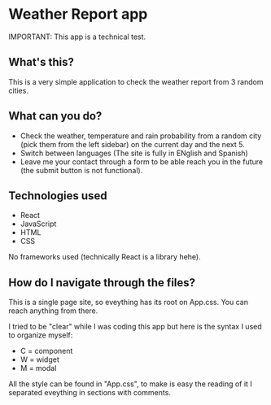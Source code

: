 # Weather Report app

IMPORTANT: This app is a technical test.

## What's this?

This is a very simple application to check the weather report from 3 random cities. 

## What can you do?

- Check the weather, temperature and rain probability from a random city (pick them from the left sidebar) on the current day and the next 5.
- Switch between languages (The site is fully in ENglish and Spanish)
- Leave me your contact through a form to be able reach you in the future (the submit button is not functional).

## Technologies used

- React 
- JavaScript
- HTML
- CSS

No frameworks used (technically React is a library hehe).

## How do I navigate through the files?

This is a single page site, so eveything has its root on App.css. You can reach anything from there.

I tried to be "clear" while I was coding this app but here is the syntax I used to organize myself:

- C = component
- W = widget
- M = modal

All the style can be found in "App.css", to make is easy the reading of it I separated eveything in sections with comments.





